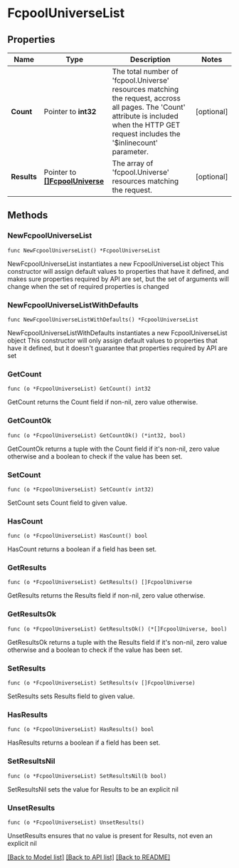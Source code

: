 # FcpoolUniverseList

## Properties

Name | Type | Description | Notes
------------ | ------------- | ------------- | -------------
**Count** | Pointer to **int32** | The total number of &#39;fcpool.Universe&#39; resources matching the request, accross all pages. The &#39;Count&#39; attribute is included when the HTTP GET request includes the &#39;$inlinecount&#39; parameter. | [optional] 
**Results** | Pointer to [**[]FcpoolUniverse**](fcpool.Universe.md) | The array of &#39;fcpool.Universe&#39; resources matching the request. | [optional] 

## Methods

### NewFcpoolUniverseList

`func NewFcpoolUniverseList() *FcpoolUniverseList`

NewFcpoolUniverseList instantiates a new FcpoolUniverseList object
This constructor will assign default values to properties that have it defined,
and makes sure properties required by API are set, but the set of arguments
will change when the set of required properties is changed

### NewFcpoolUniverseListWithDefaults

`func NewFcpoolUniverseListWithDefaults() *FcpoolUniverseList`

NewFcpoolUniverseListWithDefaults instantiates a new FcpoolUniverseList object
This constructor will only assign default values to properties that have it defined,
but it doesn't guarantee that properties required by API are set

### GetCount

`func (o *FcpoolUniverseList) GetCount() int32`

GetCount returns the Count field if non-nil, zero value otherwise.

### GetCountOk

`func (o *FcpoolUniverseList) GetCountOk() (*int32, bool)`

GetCountOk returns a tuple with the Count field if it's non-nil, zero value otherwise
and a boolean to check if the value has been set.

### SetCount

`func (o *FcpoolUniverseList) SetCount(v int32)`

SetCount sets Count field to given value.

### HasCount

`func (o *FcpoolUniverseList) HasCount() bool`

HasCount returns a boolean if a field has been set.

### GetResults

`func (o *FcpoolUniverseList) GetResults() []FcpoolUniverse`

GetResults returns the Results field if non-nil, zero value otherwise.

### GetResultsOk

`func (o *FcpoolUniverseList) GetResultsOk() (*[]FcpoolUniverse, bool)`

GetResultsOk returns a tuple with the Results field if it's non-nil, zero value otherwise
and a boolean to check if the value has been set.

### SetResults

`func (o *FcpoolUniverseList) SetResults(v []FcpoolUniverse)`

SetResults sets Results field to given value.

### HasResults

`func (o *FcpoolUniverseList) HasResults() bool`

HasResults returns a boolean if a field has been set.

### SetResultsNil

`func (o *FcpoolUniverseList) SetResultsNil(b bool)`

 SetResultsNil sets the value for Results to be an explicit nil

### UnsetResults
`func (o *FcpoolUniverseList) UnsetResults()`

UnsetResults ensures that no value is present for Results, not even an explicit nil

[[Back to Model list]](../README.md#documentation-for-models) [[Back to API list]](../README.md#documentation-for-api-endpoints) [[Back to README]](../README.md)


